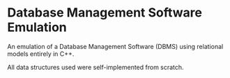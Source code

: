 # Database Management Software Emulation

An emulation of a Database Management Software (DBMS) using relational models entirely in C++. 

All data structures used were self-implemented from scratch.

